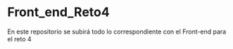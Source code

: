 # Front_end_Reto4
En este repositorio se subirá todo lo correspondiente con el Front-end para el reto 4
